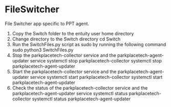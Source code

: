 # FileSwitcher
File Switcher app specific to PPT agent.


1. Copy the Switch folder to the entuity user home directory
2. Change directory to the Switch directory 
	cd Switch
3. Run the SwitchFiles.py script as sudo by running the following command
	sudo python3 SwitchFiles.py
4. Stop the parkplacetech-collector service and the parkplacetech-agent-updater service
	systemctl stop parkplacetech-collector
	systemctl stop parkplacetech-agent-updater
5. Start the parkplacetech-collector service and the parkplacetech-agent-updater service
	systemctl start parkplacetech-collector
	systemctl start parkplacetech-agent-updater
6. Check the status of the parkplacetech-collector service and the parkplacetech-agent-updater service
	systemctl status parkplacetech-collector
	systemctl status parkplacetech-agent-updater
